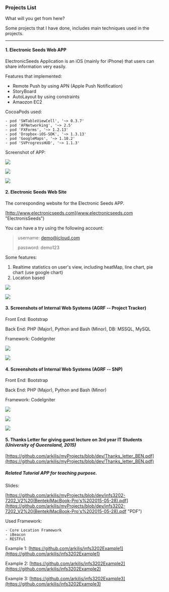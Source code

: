 ### Projects List

What will you get from here?

Some projects that I have done, includes main techniques used in the projects.

---


#### 1. Electronic Seeds Web APP

ElectronicSeeds Application is an iOS (mainly for iPhone) that users can share information very easily.

Features that implemented:

- Remote Push by using APN (Apple Push Notification)
- StoryBoard
- AutoLayout by using constraints
- Amaozon EC2


CocoaPods used: 
    
    - pod 'SWTableViewCell', '~> 0.3.7'
    - pod 'AFNetworking', '~> 2.5'
    - pod 'FXForms', '~> 1.2.13'
    - pod 'Dropbox-iOS-SDK', '~> 1.3.13'
    - pod 'GoogleMaps', '~> 1.10.2'
    - pod 'SVProgressHUD', '~> 1.1.3'

Screenshot of APP:

![](https://github.com/arkilis/myProjects/blob/dev/iOS%20Simulator%20Screen%20Shot%2029%20Aug%202015%2009.19.10.png)

![](https://github.com/arkilis/myProjects/blob/dev/nearbySeedsList_mobile.PNG)

![](https://github.com/arkilis/myProjects/blob/dev/Seeddetail_Part1_mobile.PNG)


#### 2. Electronic Seeds Web Site

The corresponding website for the Electronic Seeds APP. 

[http://www.electronicseeds.com](www.electronicseeds.com "ElectronisSeeds")

You can have a try using the following account:

> username: demo@icloud.com
> 
> password: demo123

Some features:

1. Realtime statistics on user's view, including heatMap, line chart, pie chart (use google chart)
2. Location based  

![](https://github.com/arkilis/myProjects/blob/dev/es1.JPG)

![](https://github.com/arkilis/myProjects/blob/dev/stat2_web.png)


#### 3. Screenshots of Internal Web Systems (AGRF -- Project Tracker)

Front End: Bootstrap

Back End: PHP (Major), Python and Bash (Minor), DB: MSSQL, MySQL

Framework: CodeIgniter

![](https://github.com/arkilis/myProjects/blob/dev/projectTracker1.JPG) 

![](https://github.com/arkilis/myProjects/blob/dev/projectTracker2.JPG)


#### 4. Screenshots of Internal Web Systems (AGRF -- SNP)

Front End: Bootstrap

Back End: PHP (Major), Python and Bash (Minor)

Framework: CodeIgniter


![](https://github.com/arkilis/myProjects/blob/dev/SNP1.JPG)

![](https://github.com/arkilis/myProjects/blob/dev/SNP2.JPG)

![](https://github.com/arkilis/myProjects/blob/dev/snp.gif)


#### 5. Thanks Letter for giving guest lecture on 3rd year IT Students *(University of Queensland, 2015)*

[https://github.com/arkilis/myProjects/blob/dev/Thanks_letter_BEN.pdf](https://github.com/arkilis/myProjects/blob/dev/Thanks_letter_BEN.pdf)


##### Related Tutorial APP for teaching purpose.

Slides:

[https://github.com/arkilis/myProjects/blob/dev/infs3202-7202_V2%20(BentekiMacBook-Pro's%202015-05-28).pdf](https://github.com/arkilis/myProjects/blob/dev/infs3202-7202_V2%20(BentekiMacBook-Pro's%202015-05-28).pdf "PDF")

Used Framework:

    - Core Location Framework
    - iBeacon
    - RESTFul

Example 1:
[https://github.com/arkilis/infs3202Example1](https://github.com/arkilis/infs3202Example1)

Example 2:
[https://github.com/arkilis/infs3202Example2](https://github.com/arkilis/infs3202Example2)

Example 3:
[https://github.com/arkilis/infs3202Example3](https://github.com/arkilis/infs3202Example3)








